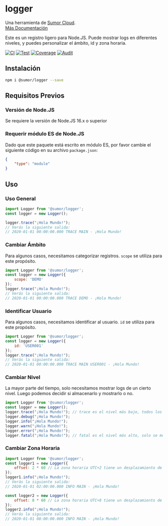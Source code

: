 # logger

Una herramienta de [Sumor Cloud](https://sumor.cloud).  
[Más Documentación](https://sumor.cloud/logger)

Este es un registro ligero para Node.JS.
Puede mostrar logs en diferentes niveles, y puedes personalizar el ámbito, id y zona horaria.

[![CI](https://github.com/sumor-cloud/logger/actions/workflows/ci.yml/badge.svg)](https://github.com/sumor-cloud/logger/actions/workflows/ci.yml)
[![Test](https://github.com/sumor-cloud/logger/actions/workflows/ut.yml/badge.svg)](https://github.com/sumor-cloud/logger/actions/workflows/ut.yml)
[![Coverage](https://github.com/sumor-cloud/logger/actions/workflows/coverage.yml/badge.svg)](https://github.com/sumor-cloud/logger/actions/workflows/coverage.yml)
[![Audit](https://github.com/sumor-cloud/logger/actions/workflows/audit.yml/badge.svg)](https://github.com/sumor-cloud/logger/actions/workflows/audit.yml)

## Instalación
```bash
npm i @sumor/logger --save
```

## Requisitos Previos

### Versión de Node.JS
Se requiere la versión de Node.JS 16.x o superior

### Requerir módulo ES de Node.JS
Dado que este paquete está escrito en módulo ES, por favor cambie el siguiente código en su archivo `package.json`:
```json
{
    "type": "module"
}
```

## Uso

### Uso General

```js
import Logger from '@sumor/logger';
const logger = new Logger();

logger.trace("¡Hola Mundo!");
// Verás la siguiente salida:
// 2020-01-01 00:00:00.000 TRACE MAIN - ¡Hola Mundo!
```

### Cambiar Ámbito
Para algunos casos, necesitamos categorizar registros. `scope` se utiliza para este propósito.
```js
import Logger from '@sumor/logger';
const logger = new Logger({
    scope: 'DEMO'
});
logger.trace("¡Hola Mundo!");
// Verás la siguiente salida:
// 2020-01-01 00:00:00.000 TRACE DEMO - ¡Hola Mundo!
```

### Identificar Usuario
Para algunos casos, necesitamos identificar al usuario. `id` se utiliza para este propósito.
```js
import Logger from '@sumor/logger';
const logger = new Logger({
    id: 'USER001'
});
logger.trace("¡Hola Mundo!");
// Verás la siguiente salida:
// 2020-01-01 00:00:00.000 TRACE MAIN USER001 - ¡Hola Mundo!
```

### Cambiar Nivel
La mayor parte del tiempo, solo necesitamos mostrar logs de un cierto nivel. Luego podemos decidir si almacenarlo y mostrarlo o no.
```js
import Logger from '@sumor/logger';
const logger = new Logger();
logger.trace("¡Hola Mundo!"); // trace es el nivel más bajo, todos los logs se mostrarán
logger.debug("¡Hola Mundo!");
logger.info("¡Hola Mundo!");
logger.warn("¡Hola Mundo!");
logger.error("¡Hola Mundo!");
logger.fatal("¡Hola Mundo!"); // fatal es el nivel más alto, solo se mostrarán errores críticos
```

### Cambiar Zona Horaria
```js
import Logger from '@sumor/logger';
const logger1 = new Logger({
    offset: 2 * 60 // La zona horaria UTC+2 tiene un desplazamiento de 2 horas
});
logger1.info("¡Hola Mundo!");
// Verás la siguiente salida:
// 2020-01-01 02:00:00.000 INFO MAIN - ¡Hola Mundo!

const logger2 = new Logger({
    offset: 8 * 60 // La zona horaria UTC+8 tiene un desplazamiento de 8 horas
});
logger2.info("¡Hola Mundo!");
// Verás la siguiente salida:
// 2020-01-01 08:00:00.000 INFO MAIN - ¡Hola Mundo!

```
